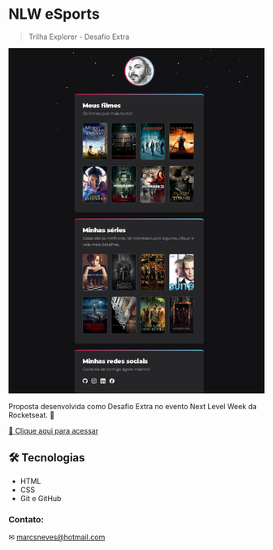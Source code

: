 
# NLW eSports 

> Trilha Explorer - Desafio Extra

![preview](/preview/preview-extra.png)


Proposta desenvolvida como Desafio Extra no evento Next Level Week da Rocketseat. 🚀


[🔗 Clique aqui para acessar](https://marcelosnows.github.io/nlw-esports-desafio-extra/)

## 🛠 Tecnologias

*   HTML
*   CSS
*   Git e GitHub

### Contato:

✉ marcsneves@hotmail.com